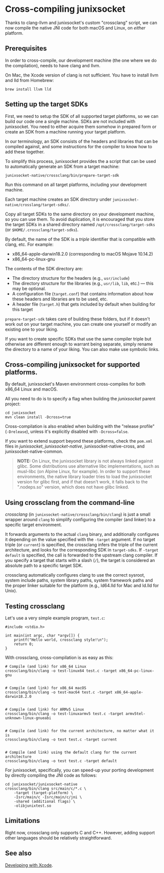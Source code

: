 # Cross-compiling junixsocket

Thanks to clang-llvm and junixsocket's custom "crossclang" script, we can now compile the native
JNI code for both macOS and Linux, on _either_ platform.

## Prerequisites

In order to cross-compile, our development machine (the one where we do the compilation), needs
to have clang and llvm.

On Mac, the Xcode version of clang is not sufficient. You have to install llvm and lld from Homebrew:

    brew install llvm lld

## Setting up the target SDKs

First, we need to setup the SDK of all supported target platforms, so we can build our code one
a single machine. SDKs are not included with junixsocket. You need to either acquire them somehow
in prepared form or create an SDK from a machine running your target platform.

In our terminology, an SDK consists of the headers and libraries that can be compiled against, and
some instructions for the compiler to know how to add these together.

To simplify this process, junixsocket provides the a script that can be used to automatically generate
an SDK from a target machine:

    junixsocket-native/crossclang/bin/prepare-target-sdk

Run this command on all target platforms, including your development machine.

Each target machine creates an SDK directory under `junixsocket-native/crosslang/target-sdks/`.

Copy all target SDKs to the same directory on your development machine, so you can use them.
To avoid duplication, it is encouraged that you store the target SDKs in a shared directory named
`/opt/crossclang/target-sdks` (or `$HOME/.crossclang/target-sdks`).

By default, the name of the SDK is a _triple_ identifier that is compatible with clang, etc.
For example:

* x86_64-apple-darwin18.2.0 (corresponding to macOS Mojave 10.14.2)
* x86_64-pc-linux-gnu

The contents of the SDK directory are:

* The directory structure for the headers (e.g., `usr/include`)
* The directory structure for the libraries (e.g., `usr/lib`, `lib`, etc.) — this may be optional.
* A configuration file (`target.conf`) that contains information about how these headers and libraries are to be used, etc.
* A header file (`target.h`) that gets included by default when building for this target

`prepare-target-sdk` takes care of building these folders, but if it doesn't work out on your target
machine, you can create one yourself or modify an existing one to your liking. 

If you want to create specific SDKs that use the same compiler triple but otherwise are different
enough to warrant being separate, simply rename the directory to a name of your liking. You can
also make use symbolic links.

## Cross-compiling junixsocket for supported platforms.

By default, junixsocket's Maven environment cross-compiles for both x86_64 Linux and macOS.

All you need to do is to specify a flag when building the _junixsocket_ parent project:

    cd junixsocket
    mvn clean install -Dcross=true

Cross-compilation is also enabled when building with the "release profile" (`-Drelease`), unless
it's explicitly disabled with `-Dcross=false`.

If you want to extend support beyond these platforms, check the `pom.xml` files in _junixsocket_,
_junixsocket-native_, junixsocket-native-cross, and junixsocket-native-common.

> **NOTE:** On Linux, the junixsocket library is not always linked against glibc.
Some distributions use alternative libc implementations, such as musl-libc (on Alpine Linux, for
example). In order to support these environments, the native library loader tries to load the
junixsocket version for glibc first, and if that doesn't work, it falls back to the ".nodeps.so"
version, which does not have glibc linked.

## Using crossclang from the command-line

_crossclang_ (in `junixsocket-native/crossclang/bin/clang`) is just a small wrapper around `clang` to
simplify configuring the compiler (and linker) to a specific target environment.

It forwards arguments to the actual `clang` binary, and additionally configures it depending on the
value specified with the `-target` argument. If no target triple (or `current`) is specified, the
crossclang infers the triple of the current architecture, and looks for the corresponding SDK in
`target-sdks`. If `-target default` is specified, the call is forwarded to the upstream clang compiler.
If you specify a target that starts with a slash (`/`), the target is considered an absolute path
to a specific target SDK.

crossclang automatically configures clang to use the correct sysroot, system include paths,
system library paths, system framework paths and the proper linker suitable for the platform (e.g.,
ld64.lld for Mac and ld.lld for Unix).

## Testing crossclang

Let's use a very simple example program, `test.c`:

    #include <stdio.h>
    
    int main(int argc, char *argv[]) {
        printf("Hello world, crossclang style!\n");
        return 0;
    }

With crossclang, cross-compilation is as easy as this:

    # Compile (and link) for x86_64 Linux
    crossclang/bin/clang -o test-linux64 test.c -target x86_64-pc-linux-gnu


    # Compile (and link) for x86_64 macOS
    crossclang/bin/clang -o test-mac64 test.c -target x86_64-apple-darwin18.2.0
    

    # Compile (and link) for ARMv5 Linux
    crossclang/bin/clang -o test-linuxarmv5 test.c -target armv5tel-unknown-linux-gnueabi


    # Compile (and link) for the current architecture, no matter what it is
    crossclang/bin/clang -o test test.c -target current


    # Compile (and link) using the default clang for the current architecture
    crossclang/bin/clang -o test test.c -target default

For junixsocket, specifically, you can speed-up your porting development by directly compiling
the JNI code as follows:

    cd junixsocket/junixsocket-native
    crossclang/bin/clang src/main/c/*.c \
        -target (target-platform) \
        -Isrc/main/c -Isrc/main/c/jni \
        -shared (additional flags) \
        -olibjunixtest.so

## Limitations

Right now, crossclang only supports C and C++. However, adding support other languages should
be relatively straightforward.

## See also

[Developing with Xcode](xcode.html).
